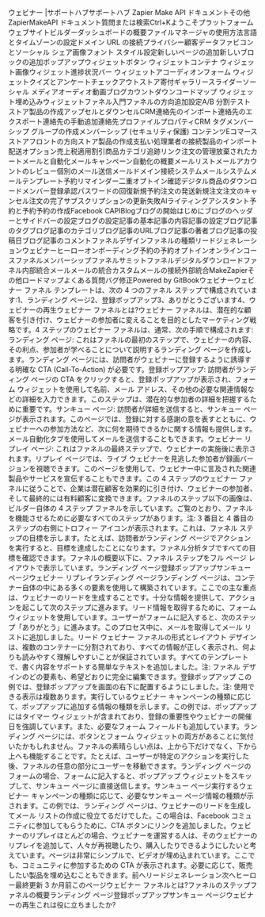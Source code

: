 ウェビナー |サポートハブサポートハブ Zapier Make API ドキュメントその他ZapierMakeAPI ドキュメント質問または検索Ctrl+Kようこそプラットフォームウェブサイトビルダーダッシュボードの概要ファイルマネージャの使用方法言語とタイムゾーンの設定ドメイン URL の接続プライバシー顧客データファビコンとソーシャル シェア画像フォント スタイル設定新しいページの追加新しいブロックの追加ポップアップウィジェットボタン ウィジェットコンテナ ウィジェット画像ウィジェット進捗状況バー ウィジェットアコーディオンフォーム ウィジェットクイズとアンケートチェックアウトストア寄付ギャラリースライダーソーシャル メディアオーディオ動画ブログカウントダウンコードマップ ウィジェット埋め込みウィジェットファネル入門ファネルの方向追加設定A/B 分割テストストア製品の作成アップセルとダウンセルCRM連絡先のインポート連絡先のエクスポート連絡先の手動追加連絡先プロファイルプロパティCRM タグメンバーシップ グループの作成メンバーシップ (セキュリティ保護) コンテンツEコマースストアフロントの方向ストア製品の作成支払い処理業者の接続製品のインポート配送オプション売上税適用割引商品カテゴリ追跡リンク注文の管理放棄されたカートメールと自動化メールキャンペーン自動化の概要メールリストメールアカウントのレビュー個別のメール送信メールドメイン接続システムメールシステムメールテンプレート予約リマインダー二重オプトイン確認デジタル商品のダウンロードメンバー登録承認パスワードの回復新規予約注文の発送新規注文注文のキャンセル注文の完了サブスクリプションの更新失敗AIライティングアシスタント予約と予約予約の作成Facebook CAPIBlogブログの開始はじめにブログのヘッダーとサイドバーの設定ブログの設定記事の基本記事の内容記事の設定ブログ記事のタグブログ記事のカテゴリブログ記事のURLブログ記事の著者ブログ記事の投稿日ブログ記事のコメントファネルデザインファネルの種類リードジェネレーションウェビナーヒーローオンボーディング予約の予約オプトインオンラインコースファネルメンバーシップファネルサミットファネルデジタルダウンロードファネル内部統合メールメールの統合カスタムメールの接続外部統合MakeZapierその他ロードマップよくある質問バグ修正Powered by GitBookウェビナーウェビナー ファネル テンプレートは、次の 4 つのファネル ステップで構成されています:1、ランディング ページ2、登録ポップアップ3、ありがとうございます4、ウェビナーの再生ウェビナー ファネルとは?ウェビナー ファネルは、潜在的な顧客を引き付け、ウェビナーの参加者に変えることを目的としたマーケティング戦略です。4 ステップのウェビナー ファネルは、通常、次の手順で構成されます:ランディング ページ: これはファネルの最初のステップで、ウェビナーの内容、その利点、参加者が学べることについて説明するランディング ページを作成します。ランディング ページには、訪問者がウェビナーに登録するように誘導する明確な CTA (Call-To-Action) が必要です。登録ポップアップ: 訪問者がランディング ページの CTA をクリックすると、登録ポップアップが表示され、フォーム ウィジェットを使用して名前、メール アドレス、その他の必要な関連情報などの詳細を入力できます。このステップは、潜在的な参加者の詳細を把握するために重要です。サンキュー ページ: 訪問者が詳細を送信すると、サンキュー ページが表示されます。このページでは、登録に対する感謝の意を表すとともに、ウェビナーへの参加方法など、次に何を期待できるかに関する情報も提供します。メール自動化タブを使用してメールを送信することもできます。ウェビナー リプレイ ページ: これはファネルの最終ステップで、ウェビナーの実施後に表示されます。リプレイ ページでは、ライブ ウェビナーを見逃した参加者が録画バージョンを視聴できます。このページを使用して、ウェビナー中に言及された関連製品やサービスを宣伝することもできます。この 4 ステップのウェビナー ファネルに従うことで、企業は潜在顧客を効果的に引き付け、ウェビナーの参加者、そして最終的には有料顧客に変換できます。ファネルのステップ以下の画像は、ビルダー自体の 4 ステップ ファネルを示しています。ご覧のとおり、ファネルを機能させるために必要なすべてのステップがあります。注: 3 番目と 4 番目のステップの右側にトロフィー アイコンが表示されます。これは、ファネル ステップの目標を示します。たとえば、訪問者がランディング ページでアクションを実行すると、目標を達成したことになります。ファネル分析タブですべての目標を確認できます。ファネルの概要以下に、ファネル ステップをフル ページ レイアウトで表示しています。ランディング ページ登録ポップアップサンキュー ページウェビナー リプレイランディング ページランディング ページは、コンテナー自体の中にある多くの要素を使用して構築されています。ここでの主な重点は、ウェビナーのリードを生成することです。十分な情報を提供して、アクションを起こして次のステップに進みます。リード情報を取得するために、フォーム ウィジェットを使用しています。ユーザーがフォームに記入すると、次のステップ「ありがとう」に進みます。このプロセス中に、メールを取得してメール リストに追加しました。リード ウェビナー ファネルの形式とレイアウト デザインは、複数のコンテナーに分割されており、すべての情報が正しく表示され、何よりも読みやすく理解しやすいことが保証されています。すべてのテンプレートで、書く内容をサポートする簡単なテキストを追加しました。注: ファネル デザインのどの要素も、希望どおりに完全に編集できます。登録ポップアップ この例では、登録ポップアップを画面の右下に配置するようにしました。注: 使用できる表示は複数あります。実行しているウェビナー キャンペーンの種類に応じて、ポップアップに追加する情報の種類を示します。この例では、ポップアップにはタイマー ウィジェットが含まれており、登録の重要性やウェビナーの開催日を強調しています。また、必要なフォーム フィールドも追加しています。ランディング ページには、ボタンとフォーム ウィジェットの両方があることに気付いたかもしれません。ファネルの素晴らしい点は、上から下だけでなく、下から上へも機能することです。たとえば、ユーザーが特定のアクションを実行した後、ファネルの任意の部分にユーザーを移動できます。ランディング ページのフォームの場合、フォームに記入すると、ポップアップ ウィジェットをスキップして、サンキュー ページに直接送信します。サンキュー ページ実行するウェビナー キャンペーンの種類に応じて、必要なサンキュー ページ情報の種類が示されます。この例では、ランディング ページは、ウェビナーのリードを生成してメール リストの作成に役立てるだけでした。この場合は、Facebook コミュニティに参加してもらうために、CTA ボタンにリンクを追加しました。ウェビナーのリプレイほとんどの場合、ウェビナーを運営する人は、そのウェビナーのリプレイを追加して、人々が再視聴したり、購入したりできるようにしたいと考えています。ページは非常にシンプルで、ビデオが埋め込まれています。ここでも、コミュニティに参加するための CTA が表示されます。必要に応じて、販売したい製品を埋め込むこともできます。前へリードジェネレーション次へヒーロー最終更新 3 か月前このページウェビナー ファネルとは?ファネルのステップファネルの概要ランディング ページ登録ポップアップサンキュー ページウェビナーの再生これは役に立ちましたか?